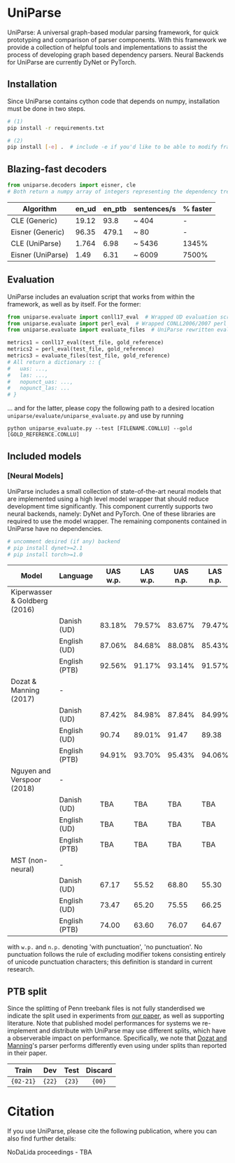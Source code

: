 # UniParse

UniParse: A universal graph-based modular parsing framework, for quick prototyping and comparison of parser components.  With this framework we provide a collection of helpful tools and implementations to assist the process of developing graph based dependency parsers. Neural Backends for UniParse are currently DyNet or PyTorch.


## Installation
Since UniParse contains cython code that depends on numpy, installation must be done in two steps.
```bash
# (1)
pip install -r requirements.txt

# (2)
pip install [-e] .  # include -e if you'd like to be able to modify framework code
```

## Blazing-fast decoders

```python
from uniparse.decoders import eisner, cle
# Both return a numpy array of integers representing the dependency tree.
```

| Algorithm         |     en_ud     |    en_ptb    |  sentences/s | % faster |
| ----------------- | ------------- | ------------ | ------------ | -------- |
| CLE    (Generic)  |     19.12     |     93.8     | ~ 404        |   -      |
| Eisner (Generic)  |     96.35     |     479.1    | ~ 80         |   -      |
| CLE    (UniParse) |     1.764     |     6.98     | ~ 5436       |   1345%  |
| Eisner (UniParse) |     1.49      |     6.31     | ~ 6009       |   7500%  |

## Evaluation
UniParse includes an evaluation script that works from within the framework, as well as by itself. For the former:

```python
from uniparse.evaluate import conll17_eval  # Wrapped UD evaluation script
from uniparse.evaluate import perl_eval  # Wrapped CONLL2006/2007 perl script. Ignores unicode punctuations (used for SOTA reports)
from uniparse.evaluate import evaluate_files  # UniParse rewritten evaluation. Provides scores with and without punctuation.

metrics1 = conll17_eval(test_file, gold_reference)
metrics2 = perl_eval(test_file, gold_reference)
metrics3 = evaluate_files(test_file, gold_reference)
# All return a dictionary :: {
#   uas: ...,
#   las: ...,
#   nopunct_uas: ...,
#   nopunct_las: ...
# }
```

... and for the latter, please copy the following path to a desired location `uniparse/evaluate/uniparse_evaluate.py` and use by running 
```
python uniparse_evaluate.py --test [FILENAME.CONLLU] --gold [GOLD_REFERENCE.CONLLU]
```


## Included models

### [Neural Models]
UniParse includes a small collection of state-of-the-art neural models that are implemented using a high level model wrapper that should reduce development time significantly. This component currently supports two neural backends, namely: DyNet and PyTorch. One of these libraries are required to use the model wrapper. The remaining components contained in UniParse have no dependencies.

```bash
# uncomment desired (if any) backend
# pip install dynet>=2.1
# pip install torch>=1.0
```


| Model                          |   Language    |   UAS w.p.   |   LAS w.p.   |   UAS n.p.   |   LAS n.p.  |
| ------------------------------ | ------------- | ------------ | ------------ | ------------ | ----------- |
| Kiperwasser & Goldberg (2016)  |               |              |              |              |             |
|                                |  Danish (UD)  | 83.18%       | 79.57%       | 83.67%       | 79.47%      |
|                                |  English (UD) | 87.06%       | 84.68%       | 88.08%       | 85.43%      |
|                                | English (PTB) | 92.56%       | 91.17%       | 93.14%       | 91.57%      |
| Dozat & Manning (2017)         |    -          |              |              |              |             |
|                                |  Danish (UD)  | 87.42%       | 84.98%       | 87.84%       | 84.99%      |
|                                |  English (UD) | 90.74        | 89.01%       | 91.47        | 89.38       |
|                                | English (PTB) | 94.91%       | 93.70%       | 95.43%       | 94.06%      |
| Nguyen and Verspoor (2018)     | -             |              |              |              |             |
|                                |  Danish (UD)  | TBA          | TBA          | TBA          | TBA         |
|                                |  English (UD) | TBA          | TBA          | TBA          | TBA         |
|                                | English (PTB) | TBA          | TBA          | TBA          | TBA         |
| MST (non-neural)               | -             |              |              |              |             |
|                                |  Danish (UD)  | 67.17        | 55.52        | 68.80        | 55.30       |
|                                |  English (UD) | 73.47        | 65.20        | 75.55        | 66.25       |
|                                | English (PTB) | 74.00        | 63.60        | 76.07        | 64.67       |

with `w.p.` and `n.p.` denoting 'with punctuation', 'no punctuation'. No punctuation follows the rule of excluding modifier tokens consisting entirely of unicode punctuation characters; this definition is standard in current research.



## PTB split
Since the splitting of Penn treebank files is not fully standerdised we indicate the split used in experiments from [our paper](archivepaperlink), as well as supporting literature.
Note that published model performances for systems we re-implement and distribute with UniParse may use different splits, which have a observerable impact on performance. Specifically, we note that [Dozat and Manning](https://arxiv.org/pdf/1611.01734.pdf)'s parser performs differently even using under splits than reported in their paper.

|   Train   |  Dev   |  Test  | Discard |
|:---------:|:------:|:------:|:-------:|
| `{02-21}` | `{22}` | `{23}` | `{00}`  | 


# Citation
If you use UniParse, please cite the following publication, where you can also find further details:

NoDaLida proceedings - TBA
